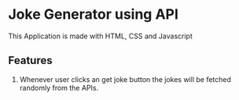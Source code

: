 # Joke Generator using API

This Application is made with HTML, CSS and Javascript

## Features

1. Whenever user clicks an get joke button the jokes will be fetched randomly from the APIs.
